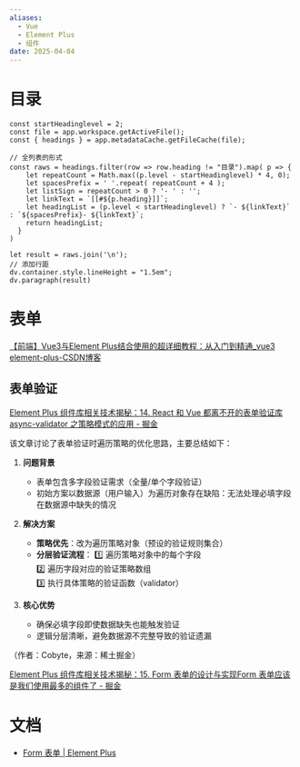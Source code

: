 ```yaml
---
aliases:
  - Vue
  - Element Plus
  - 组件
date: 2025-04-04
---
```


# 目录

```dataviewjs
const startHeadinglevel = 2;
const file = app.workspace.getActiveFile();
const { headings } = app.metadataCache.getFileCache(file);
 
// 全列表的形式
const raws = headings.filter(row => row.heading != "目录").map( p => {
    let repeatCount = Math.max((p.level - startHeadinglevel) * 4, 0);
    let spacesPrefix = ' '.repeat( repeatCount + 4 );
    let listSign = repeatCount > 0 ? '- ' : '';
    let linkText = `[[#${p.heading}]]`;
    let headingList = (p.level < startHeadinglevel) ? `- ${linkText}` : `${spacesPrefix}- ${linkText}`;
    return headingList;
  }
)
 
let result = raws.join('\n');
// 添加行距
dv.container.style.lineHeight = "1.5em";
dv.paragraph(result)
```

# 表单

[【前端】Vue3与Element Plus结合使用的超详细教程：从入门到精通_vue3 element-plus-CSDN博客](https://blog.csdn.net/zhouzongxin94/article/details/144205804)

## 表单验证

[Element Plus 组件库相关技术揭秘：14. React 和 Vue 都离不开的表单验证库 async-validator 之策略模式的应用 - 掘金](https://juejin.cn/post/7249299811497066551)

该文章讨论了表单验证时遍历策略的优化思路，主要总结如下：

1. **问题背景**  
   - 表单包含多字段验证需求（全量/单个字段验证）
   - 初始方案以数据源（用户输入）为遍历对象存在缺陷：无法处理必填字段在数据源中缺失的情况

2. **解决方案**  
   - **策略优先**：改为遍历策略对象（预设的验证规则集合）
   - **分层验证流程**：
     1️⃣ 遍历策略对象中的每个字段  
     2️⃣ 遍历字段对应的验证策略数组  
     3️⃣ 执行具体策略的验证函数（validator）

3. **核心优势**  
   - 确保必填字段即使数据缺失也能触发验证  
   - 逻辑分层清晰，避免数据源不完整导致的验证遗漏

（作者：Cobyte，来源：稀土掘金）

[Element Plus 组件库相关技术揭秘：15. Form 表单的设计与实现Form 表单应该是我们使用最多的组件了 - 掘金](https://juejin.cn/post/7258966810350174263)

# 文档

- [Form 表单 | Element Plus](https://element-plus.org/zh-CN/component/form.html)